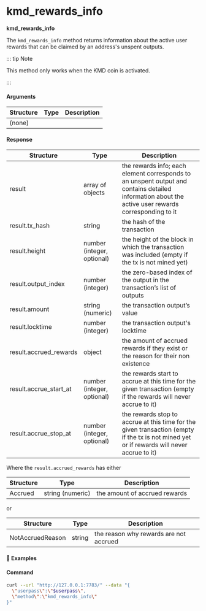 # kmd\_rewards\_info

**kmd_rewards_info**

The `kmd_rewards_info` method returns information about the active user rewards that can be claimed by an address's unspent outputs.

::: tip Note

This method only works when the KMD coin is activated.

:::

#### Arguments

| Structure | Type | Description |
| --------- | ---- | ----------- |
| (none)    |      |             |

#### Response

| Structure              | Type                       | Description                                                                                                                                         |
| ---------------------- | -------------------------- | --------------------------------------------------------------------------------------------------------------------------------------------        |
| result                 | array of objects           | the rewards info; each element corresponds to an unspent output and contains detailed information about the active user rewards corresponding to it |
| result.tx_hash         | string                     | the hash of the transaction                                                                                                                         |
| result.height          | number (integer, optional) | the height of the block in which the transaction was included (empty if the tx is not mined yet)                                                    |
| result.output_index    | number (integer)           | the zero-based index of the output in the transaction’s list of outputs                                                                             |
| result.amount          | string (numeric)           | the transaction output’s value                                                                                                                      |
| result.locktime        | number (integer)           | the transaction output's locktime                                                                                                                   |
| result.accrued_rewards | object                     | the amount of accrued rewards if they exist or the reason for their non existence                                                                   |
| result.accrue_start_at | number (integer, optional) | the rewards start to accrue at this time for the given transaction (empty if the rewards will never accrue to it)                                   |
| result.accrue_stop_at  | number (integer, optional) | the rewards stop to accrue at this time for the given transaction (empty if the tx is not mined yet or if rewards will never accrue to it)          |

Where the `result.accrued_rewards` has either

| Structure | Type             | Description                   |
| --------- | ---------------- | ----------------------------- |
| Accrued   | string (numeric) | the amount of accrued rewards |

or

| Structure        | Type   | Description                            |
| ---------------- | ------ | -------------------------------------- |
| NotAccruedReason | string | the reason why rewards are not accrued |

#### :pushpin: Examples

#### Command

```bash
curl --url "http://127.0.0.1:7783/" --data "{
  \"userpass\":\"$userpass\",
  \"method\":\"kmd_rewards_info\"
}"
```

<div style="margin-top: 0.5rem;">

<collapse-text hidden title="Response">

#### Response

```json
{
  "result": [
    {
      "accrue_stop_at":1596144028,
      "accrued_rewards":{
         "Accrued":"0.00450984"
      },
      "amount":"47.99897112",
      "height":1986467,
      "input_index":1,
      "locktime":1596099388,
      "tx_hash":"016bfb8fcf8704a30b5daf6b4bcce9d7e848141b53df44a5eae3db4279227401"
    },
    {
      "accrue_stop_at":1596142801,
      "accrued_rewards":{
        "NotAccruedReason":"UtxoAmountLessThanTen"
      },
      "amount":"0.5",
      "height":1986481,
      "input_index":0,
      "locktime":1596098161,
      "tx_hash":"762d02d9d52faf365b55375da5e61ce34bb0ea391fbcb23e74b2adf8165f1bbb"
    }
  ]
}
```

</collapse-text>

</div>
